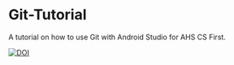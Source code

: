# Git-Tutorial
A tutorial on how to use Git with Android Studio for AHS CS First.

[![DOI](https://zenodo.org/badge/346167036.svg)](https://zenodo.org/badge/latestdoi/346167036)
